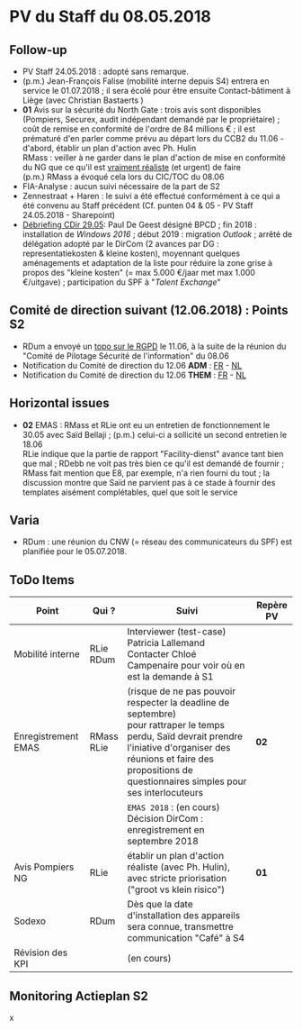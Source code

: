 <link rel="stylesheet" href="https://newdevprojects.github.io/S2/S2.css">

# PV du Staff du 08.05.2018

## Follow-up 

* PV Staff 24.05.2018 : adopté sans remarque.
* (p.m.) Jean-François Falise (mobilité interne depuis S4) entrera en service le 01.07.2018 ; il sera écolé pour être ensuite Contact-bâtiment à Liège (avec Christian Bastaerts )
* **01** Avis sur la sécurité du North Gate : trois avis sont disponibles (Pompiers, Securex, audit indépendant demandé par le propriétaire) ; coût de remise en conformité de l'ordre de 84 millions &euro; ; il est prématuré d'en parler comme prévu au départ lors du CCB2 du 11.06 - d'abord, établir un plan d'action avec Ph. Hulin<br> RMass : veiller à ne garder dans le plan d'action de mise en conformité du NG que ce qu'il est <u>vraiment réaliste</u> (et urgent) de faire<br>(p.m.) RMass a évoqué cela lors du CIC/TOC du 08.06 
* FIA-Analyse : aucun suivi nécessaire de la part de S2
* Zennestraat + Haren : le suivi a été effectué conformément à ce qui a été convenu au Staff précédent (Cf. punten 04 & 05 - PV Staff 24.05.2018 - Sharepoint)
* [Débriefing CDir 29.05](https://newdevprojects.github.io/S2/Staff/20180529_Adm_FR.pdf): Paul De Geest désigné BPCD ; fin 2018 : installation de *Windows 2016* ; début 2019 : migration *Outlook* ; arrêté de délégation adopté par le DirCom (2 avances par DG : representatiekosten & kleine kosten), moyennant quelques aménagements et adaptation de la liste pour réduire la zone grise à propos des "kleine kosten" (= max 5.000 &euro;/jaar met max 1.000 &euro;/uitgave) ; participation du SPF à "*Talent Exchange*"

## Comité de direction suivant (12.06.2018) : Points S2

* RDum a envoyé un [topo sur le RGPD](http://nimb.ws/ueyAB5) le 11.06, à la suite de la réunion du "Comité de Pilotage Sécurité de l'information" du 08.06
* Notification du Comité de direction du 12.06 <b>ADM</b> : [FR](20180612_Adm_FR.pdf) - [NL](20180612_Adm_NL.pdf)
* Notification du Comité de direction du 12.06 <b>THEM</b> : [FR](20180612_Them_FR.pdf) - [NL](20180612_Them_NL.pdf)

## Horizontal issues

* **02** EMAS : RMass et RLie ont eu un entretien de fonctionnement le 30.05 avec Saïd Bellaji ; (p.m.) celui-ci a sollicité un second entretien le 18.06<br>RLie indique que la partie de rapport "Facility-dienst" avance tant bien que mal ; RDebb ne voit pas très bien ce qu'il est demandé de fournir ; RMass fait mention que E8, par exemple, n'a rien fourni du tout ; la discussion montre que Saïd ne parvient pas à ce stade à fournir des templates aisément complétables, quel que soit le service

## Varia

* RDum : une réunion du CNW (= réseau des communicateurs du SPF) est planifiée pour le 05.07.2018.

## ToDo Items

| Point | Qui ? | Suivi | Repère PV |
| --- | --- | --- | --- |
| Mobilité interne  | RLie<br>RDum | Interviewer (test-case) Patricia Lallemand<br>Contacter Chloé Campenaire pour voir où en est la demande à S1 | &nbsp; |
| Enregistrement EMAS | RMass<br>RLie | (risque de ne pas pouvoir respecter la deadline de septembre)<br>pour rattraper le temps perdu, Saïd devrait prendre l'iniative d'organiser des réunions et faire des propositions de questionnaires simples pour ses interlocuteurs | **02** |
| &nbsp; | &nbsp; | `EMAS 2018` : (en cours) Décision DirCom : enregistrement en septembre 2018 | &nbsp; |
| Avis Pompiers NG | RLie | établir un plan d'action réaliste (avec Ph. Hulin), avec stricte priorisation ("groot vs klein risico") | **01** |
| Sodexo | RDum | Dès que la date d'installation des appareils sera connue, transmettre communication "Café" à S4 | &nbsp; |
| Révision des KPI | &nbsp; | (en cours) |

## Monitoring Actieplan S2

x
